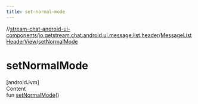 ```yaml
---
title: set-normal-mode
---
```

//[stream-chat-android-ui-components](../../../index.md)/[io.getstream.chat.android.ui.message.list.header](../index.md)/[MessageListHeaderView](index.md)/[setNormalMode](setNormalMode.md)



# setNormalMode  
[androidJvm]  
Content  
fun [setNormalMode](setNormalMode.md)()  



